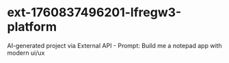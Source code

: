 # ext-1760837496201-lfregw3-platform
AI-generated project via External API - Prompt: Build me a notepad app with modern ui/ux

